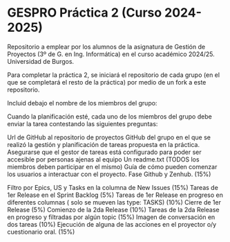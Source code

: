 # GESPRO Práctica 2 (Curso 2024-2025)
Repositorio a emplear por los alumnos de la asignatura de Gestión de Proyectos (3º de G. en Ing. Informática) en el curso académico 2024/25. Universidad de Burgos.

Para completar la práctica 2, se iniciará el repositorio de cada grupo (en el que se completará el resto de la práctica) por medio de un fork a este repositorio.

Incluid debajo el nombre de los miembros del grupo:




Cuando la planificación esté, cada uno de los miembros del grupo debe enviar la tarea contestando las siguientes preguntas:

Url de GitHub al repositorio de proyectos GitHub del grupo en el que se realizó la gestión y planificación de tareas propuesta en la práctica.
Asegurarse que el gestor de tareas está configurado para poder ser accesible por personas ajenas al equipo 
Un readme.txt (TODOS los miembros deben participar en el mismo)
Guía de cómo pueden comenzar los usuarios a interactuar con el proyecto. Fase Github y Zenhub. (15%)
 
Filtro por Epics, US y Tasks en la columna de New Issues (15%)
Tareas de 1er Release en el Sprint Backlog (5%)
Tareas de 1er Release en progreso en diferentes columnas ( solo se mueven las type: TASKS) (10%)
Cierre de 1er Release (5%)
Comienzo de la 2da Release (10%)
Tareas de la 2da Release en progreso y filtradas por algún topic (15%)
Imagen de conversación en dos tareas (10%)
Ejecución de alguna de las acciones en el proyector o/y cuestionario oral. (15%)
